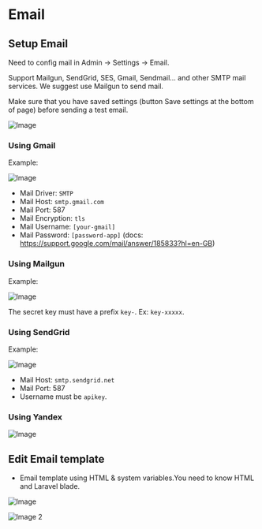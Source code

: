 # Email

## Setup Email

Need to config mail in Admin -> Settings -> Email.

Support Mailgun, SendGrid, SES, Gmail, Sendmail... and other SMTP mail services. We suggest use Mailgun to send mail.

Make sure that you have saved settings (button Save settings at the bottom of page) before sending a test email.

![Image](https://live.staticflickr.com/65535/51289335619_810529d67d_b.jpg)

### Using Gmail

Example:

![Image](https://live.staticflickr.com/65535/51304592333_3bd148968b_b.jpg)

- Mail Driver: `SMTP`
- Mail Host: `smtp.gmail.com`
- Mail Port: 587
- Mail Encryption: `tls`
- Mail Username: `[your-gmail]`
- Mail Password: `[password-app]` (docs: https://support.google.com/mail/answer/185833?hl=en-GB)

### Using Mailgun

Example: 

![Image](https://live.staticflickr.com/65535/51303643467_885819f60c_b.jpg)

The secret key must have a prefix `key-`. Ex: `key-xxxxx`.

### Using SendGrid

Example: 

![Image](https://live.staticflickr.com/65535/51304400246_c7bab7111b_b.jpg)

- Mail Host: `smtp.sendgrid.net`
- Mail Port: 587
- Username must be `apikey`.

### Using Yandex

![Image](https://live.staticflickr.com/65535/51303663112_cb197f4a8f_b.jpg)

## Edit Email template

- Email template using HTML & system variables.You need to know HTML and Laravel blade.

![Image](https://live.staticflickr.com/65535/51289630420_ef275de3a0_b.jpg)

![Image 2](https://live.staticflickr.com/65535/51289337089_9aabc52fcb_b.jpg)
